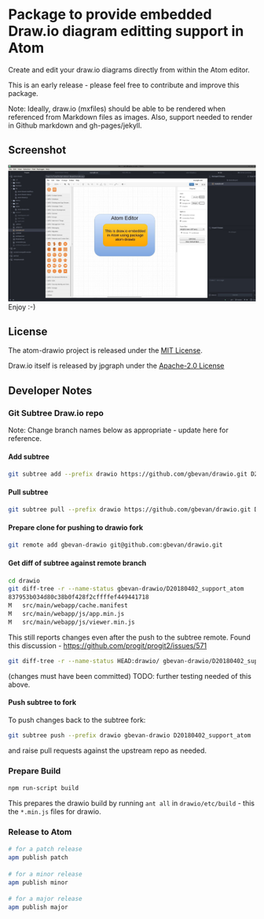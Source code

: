 # Package to provide embedded Draw.io diagram editting support in Atom

Create and edit your draw.io diagrams directly from within the Atom editor.

This is an early release - please feel free to contribute and improve this
package.

Note:
Ideally, draw.io (mxfiles) should be able to be rendered when referenced
from Markdown files as images.  Also, support needed to render in Github markdown
and gh-pages/jekyll.

## Screenshot
![Screenshot](screenshot.jpg)
Enjoy :-)

## License

The atom-drawio project is released under the [MIT License](LICENSE).

Draw.io itself is released by jpgraph under the [Apache-2.0 License](https://github.com/jgraph/drawio/blob/master/LICENSE)

## Developer Notes

### Git Subtree Draw.io repo
Note: Change branch names below as appropriate - update here for reference.

#### Add subtree
```bash
git subtree add --prefix drawio https://github.com/gbevan/drawio.git D20180402_support_atom --squash
```

#### Pull subtree
```bash
git subtree pull --prefix drawio https://github.com/gbevan/drawio.git D20180402_support_atom --squash
```

#### Prepare clone for pushing to drawio fork
```bash
git remote add gbevan-drawio git@github.com:gbevan/drawio.git
```

#### Get diff of subtree against remote branch
```bash
cd drawio
git diff-tree -r --name-status gbevan-drawio/D20180402_support_atom
837953b034d80c38b0f428f2cffffef449441718
M	src/main/webapp/cache.manifest
M	src/main/webapp/js/app.min.js
M	src/main/webapp/js/viewer.min.js
```
This still reports changes even after the push to the subtree remote.
Found this discussion - https://github.com/progit/progit2/issues/571
```bash
git diff-tree -r --name-status HEAD:drawio/ gbevan-drawio/D20180402_support_atom
```
(changes must have been committed)
TODO: further testing needed of this above.

#### Push subtree to fork
To push changes back to the subtree fork:
```bash
git subtree push --prefix drawio gbevan-drawio D20180402_support_atom
```
and raise pull requests against the upstream repo as needed.

### Prepare Build
```bash
npm run-script build
```
This prepares the drawio build by running `ant all` in `drawio/etc/build` -
this the `*.min.js` files for drawio.

### Release to Atom
```bash
# for a patch release
apm publish patch

# for a minor release
apm publish minor

# for a major release
apm publish major
```
